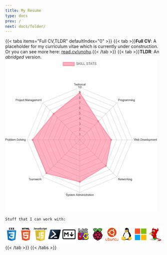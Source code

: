 ```yaml
---
title: My Resume
type: docs
prev: /
next: docs/folder/
---
```

{{< tabs items="Full CV,TLDR" defaultIndex="0" >}}
{{< tab >}}**Full CV**: A placeholder for my curriculum vitae which is currently under construction. Or you can see more here: [read.cv/unohu](https://read.cv/unohu).{{< /tab >}}
{{< tab >}}**TLDR**: An *abridged* version. 
![radar chart](./../images/chart.png "My Capabilities Graph")

`Stuff that I can work with:`

![List of tools](images/dev.PNG) 
{{< /tab >}}
{{< /tabs >}}


